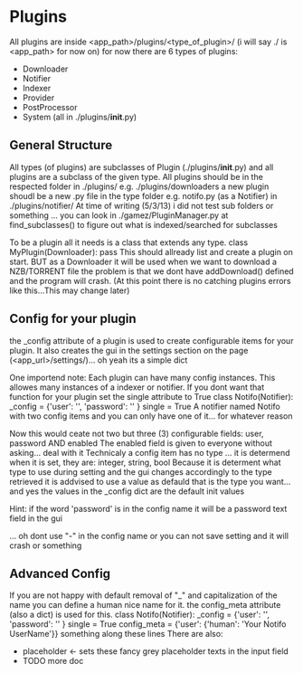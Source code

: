 

Plugins
=======

All plugins are inside <app_path>/plugins/<type_of_plugin>/
(i will say ./ is <app_path> for now on)
for now there are 6 types of plugins:
- Downloader
- Notifier
- Indexer
- Provider
- PostProcessor
- System
(all in ./plugins/__init__.py)

General Structure
-----------------

All types (of plugins) are subclasses of Plugin (./plugins/__init__.py)
and all plugins are a subclass of the given type.
All plugins should be in the respected folder in ./plugins/ e.g. ./plugins/downloaders
a new plugin shoudl be a new .py file in the type folder e.g. notifo.py (as a Notifier) in ./plugins/notifier/
At time of writing (5/3/13) i did not test sub folders or something ...
you can look in ./gamez/PluginManager.py at find_subclasses() to figure out what is indexed/searched for subclasses


To be a plugin all it needs is a class that extends any type.
    class MyPlugin(Downloader):
        pass
This should allready list and create a plugin on start.
BUT as a Downloader it will be used when we want to download a NZB/TORRENT file
the problem is that we dont have addDownload() defined and the program will crash.
(At this point there is no catching plugins errors like this…This may change later)


Config for your plugin
----------------------

the _config attribute of a plugin is used to create configurable items for your plugin.
It also creates the gui in the settings section on the page (<app_url>/settings/)... oh yeah its a simple dict

One importend note: Each plugin can have many config instances. This allowes many instances of a indexer or notifier.
If you dont want that function for your plugin set the single attribute to True
    class Notifo(Notifier):
        _config = {'user': '',
                   'password': ''
                  }
        single = True
A notifier named Notifo with two config items and you can only have one of it... for whatever reason

Now this would ceate not two but three (3) configurable fields: user, password AND enabled
The enabled field is given to everyone without asking... deal with it
Technicaly a config item has no type ... it is determend when it is set,
they are: integer, string, bool
Because it is determent what type to use during setting and the gui changes accordingly to the type retrieved
it is addvised to use a value as defauld that is the type you want... and yes the values in the _config dict are the default init values

Hint: if the word 'password' is in the config name it will be a password text field in the gui

... oh dont use "-" in the config name or you can not save setting and it will crash or something


Advanced Config
---------------

If you are not happy with default removal of "_" and capitalization of the name you can define a human nice name for it.
the config_meta attribute (also a dict) is used for this.
    class Notifo(Notifier):
        _config = {'user': '',
                   'password': ''
                  }
        single = True
        config_meta = {'user': {'human': 'Your Notifo UserName'}}
something along these lines
There are also:
- placeholder <- sets these fancy grey placeholder texts in the input field
- TODO more doc




